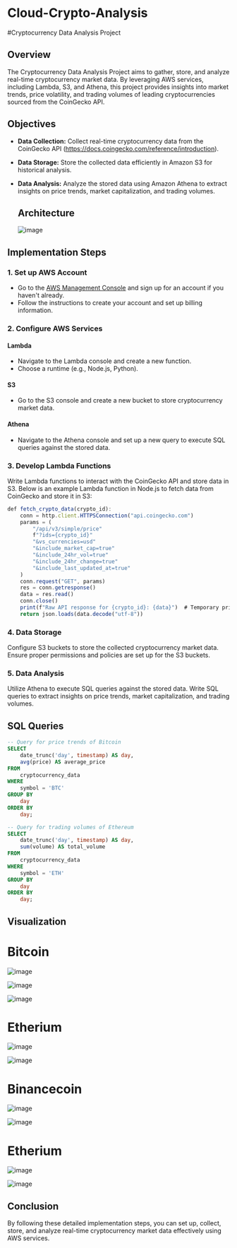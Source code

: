 # Cloud-Crypto-Analysis


#Cryptocurrency Data Analysis Project

## Overview

The Cryptocurrency Data Analysis Project aims to gather, store, and analyze real-time cryptocurrency market data. By leveraging AWS services, including Lambda, S3, and Athena, this project provides insights into market trends, price volatility, and trading volumes of leading cryptocurrencies sourced from the CoinGecko API.

## Objectives

- **Data Collection:** Collect real-time cryptocurrency data from the CoinGecko API (https://docs.coingecko.com/reference/introduction).
- **Data Storage:** Store the collected data efficiently in Amazon S3 for historical analysis.
- **Data Analysis:** Analyze the stored data using Amazon Athena to extract insights on price trends, market capitalization, and trading volumes.

  ## Architecture

  ![image](https://github.com/patel-jhanvi/Cloud-Crypto-Analysis/assets/61945134/4461e7d8-e896-4117-9f8b-39bd1b82409d)


## Implementation Steps

### 1. Set up AWS Account

- Go to the [AWS Management Console](https://aws.amazon.com/console/) and sign up for an account if you haven't already.
- Follow the instructions to create your account and set up billing information.

### 2. Configure AWS Services

#### Lambda

- Navigate to the Lambda console and create a new function.
- Choose a runtime (e.g., Node.js, Python).
  
#### S3

- Go to the S3 console and create a new bucket to store cryptocurrency market data.

#### Athena

- Navigate to the Athena console and set up a new query to execute SQL queries against the stored data.

### 3. Develop Lambda Functions

Write Lambda functions to interact with the CoinGecko API and store data in S3. Below is an example Lambda function in Node.js to fetch data from CoinGecko and store it in S3:

```javascript
def fetch_crypto_data(crypto_id):
    conn = http.client.HTTPSConnection("api.coingecko.com")
    params = (
        "/api/v3/simple/price"
        f"?ids={crypto_id}"
        "&vs_currencies=usd"
        "&include_market_cap=true"
        "&include_24hr_vol=true"
        "&include_24hr_change=true"
        "&include_last_updated_at=true"
    )
    conn.request("GET", params)
    res = conn.getresponse()
    data = res.read()
    conn.close()
    print(f"Raw API response for {crypto_id}: {data}")  # Temporary print for debugging
    return json.loads(data.decode("utf-8"))
```

### 4. Data Storage

Configure S3 buckets to store the collected cryptocurrency market data. Ensure proper permissions and policies are set up for the S3 buckets.

### 5. Data Analysis

Utilize Athena to execute SQL queries against the stored data. Write SQL queries to extract insights on price trends, market capitalization, and trading volumes.

## SQL Queries

```sql
-- Query for price trends of Bitcoin
SELECT 
    date_trunc('day', timestamp) AS day,
    avg(price) AS average_price
FROM 
    cryptocurrency_data
WHERE 
    symbol = 'BTC'
GROUP BY 
    day
ORDER BY 
    day;

-- Query for trading volumes of Ethereum
SELECT 
    date_trunc('day', timestamp) AS day,
    sum(volume) AS total_volume
FROM 
    cryptocurrency_data
WHERE 
    symbol = 'ETH'
GROUP BY 
    day
ORDER BY 
    day;
```
## Visualization

# Bitcoin

![image](https://github.com/patel-jhanvi/Cloud-Crypto-Analysis/assets/61945134/0819cbb5-dfef-4286-9623-739c54b6fa76)

![image](https://github.com/patel-jhanvi/Cloud-Crypto-Analysis/assets/61945134/db1bf431-7ea3-46bd-90cd-4382493ccee1)

![image](https://github.com/patel-jhanvi/Cloud-Crypto-Analysis/assets/61945134/d6cf786d-7ba9-48dd-99be-c27424fcc13e)


# Etherium

![image](https://github.com/patel-jhanvi/Cloud-Crypto-Analysis/assets/61945134/04a526cd-923b-4924-9e06-2254149d8897)

![image](https://github.com/patel-jhanvi/Cloud-Crypto-Analysis/assets/61945134/3e224202-9e5a-48e6-874a-963914cc48a6)

# Binancecoin

![image](https://github.com/patel-jhanvi/Cloud-Crypto-Analysis/assets/61945134/b92a0a35-3691-4dee-97b8-64cc12e4ef06)

![image](https://github.com/patel-jhanvi/Cloud-Crypto-Analysis/assets/61945134/33713f4e-e8b2-43bd-ba59-94d537a6f69a)

# Etherium

![image](https://github.com/patel-jhanvi/Cloud-Crypto-Analysis/assets/61945134/f2ef96e4-ca91-483f-98ef-8929fe2bd3cb)

![image](https://github.com/patel-jhanvi/Cloud-Crypto-Analysis/assets/61945134/18151e90-504f-42e6-acd3-6ecd912ff6dd)












## Conclusion

By following these detailed implementation steps, you can set up, collect, store, and analyze real-time cryptocurrency market data effectively using AWS services.


